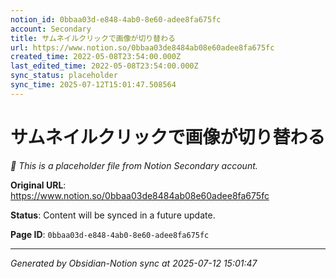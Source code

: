 ```yaml
---
notion_id: 0bbaa03d-e848-4ab0-8e60-adee8fa675fc
account: Secondary
title: サムネイルクリックで画像が切り替わる
url: https://www.notion.so/0bbaa03de8484ab08e60adee8fa675fc
created_time: 2022-05-08T23:54:00.000Z
last_edited_time: 2022-05-08T23:54:00.000Z
sync_status: placeholder
sync_time: 2025-07-12T15:01:47.508564
---
```


# サムネイルクリックで画像が切り替わる

*🔄 This is a placeholder file from Notion Secondary account.*

**Original URL**: https://www.notion.so/0bbaa03de8484ab08e60adee8fa675fc

**Status**: Content will be synced in a future update.

**Page ID**: `0bbaa03d-e848-4ab0-8e60-adee8fa675fc`

---

*Generated by Obsidian-Notion sync at 2025-07-12 15:01:47*
